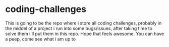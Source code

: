 # coding-challenges
This is going to be the repo where i store all coding challenges, probably in the middel of a project i run into some bugs/issues, after taking time to solve them i'll put them in this repo. Hope that feels awesome. You can have a peep, come see what i am up to
